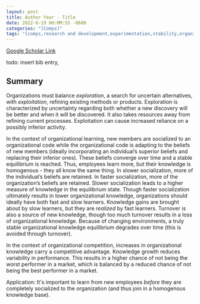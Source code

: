 ```yaml
---
layout: post
title: Author Year - Title
date: 2022-6-19 HH:MM:SS -0600
categories: "[Comps]"
tags: "[comps,research and development,experimentation,stability,organizational knowledge,socialization,turnover,strategy]"
---
```

[Google Scholar Link](https://scholar.google.com/scholar?hl=en&as_sdt=0%2C45&q=Exploration+and+exploitation+in+organizational+learning&btnG=)

todo: insert bib entry,

## Summary
Organizations must balance _exploration_, a search for uncertain alternatives, with _exploitation_, refining existing methods or products.  Exploration is characterized by uncertainty regarding both whether a new discovery will be better and when it will be discovered.  It also takes resources away from refining current processes.  Exploitation can cause increased reliance on a possibly inferior activity.

In the context of organizational learning, new members are socialized to an organizational code while the organizational code is adapting to the beliefs of new members (ideally incorporating an individual’s superior beliefs and replacing their inferior ones).  These beliefs converge over time and a stable equilibrium is reached.  Thus, employees learn more, but their knowledge is homogenous - they all know the same thing.  In slower socialization, more of the individual’s beliefs are retained.  In faster socialization, more of the organization’s beliefs are retained.  Slower socialization leads to a higher measure of knowledge in the equilibrium state.  Though faster socialization ultimately results in lower organizational knowledge, organizations should ideally have both fast and slow learners.  Knowledge gains are brought about by slow learners, but they are _realized_ by fast learners.  Turnover is also a source of new knowledge, though too much turnover results in a loss of organizational knowledge.  Because of changing environments, a truly stable organizational knowledge equilibrium degrades over time (this is avoided through turnover).

In the context of organizational competition, increases in organizational knowledge carry a competitive advantage.  Knowledge growth reduces variability in performance.  This results in a higher chance of not being the worst performer in a market, which is balanced by a reduced chance of not being the best performer in a market.

Application:
It's important to learn from new employees _before_ they are completely socialized to the organization (and thus join in a homogenous knowledge base).
